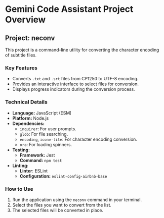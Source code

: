 # Gemini Code Assistant Project Overview

## Project: neconv

This project is a command-line utility for converting the character encoding of subtitle files.

### Key Features

- Converts `.txt` and `.srt` files from CP1250 to UTF-8 encoding.
- Provides an interactive interface to select files for conversion.
- Displays progress indicators during the conversion process.

### Technical Details

- **Language:** JavaScript (ESM)
- **Platform:** Node.js
- **Dependencies:**
  - `inquirer`: For user prompts.
  - `glob`: For file searching.
  - `encoding`, `iconv-lite`: For character encoding conversion.
  - `ora`: For loading spinners.
- **Testing:**
  - **Framework:** Jest
  - **Command:** `npm test`
- **Linting:**
  - **Linter:** ESLint
  - **Configuration:** `eslint-config-airbnb-base`

### How to Use

1.  Run the application using the `neconv` command in your terminal.
2.  Select the files you want to convert from the list.
3.  The selected files will be converted in place.
